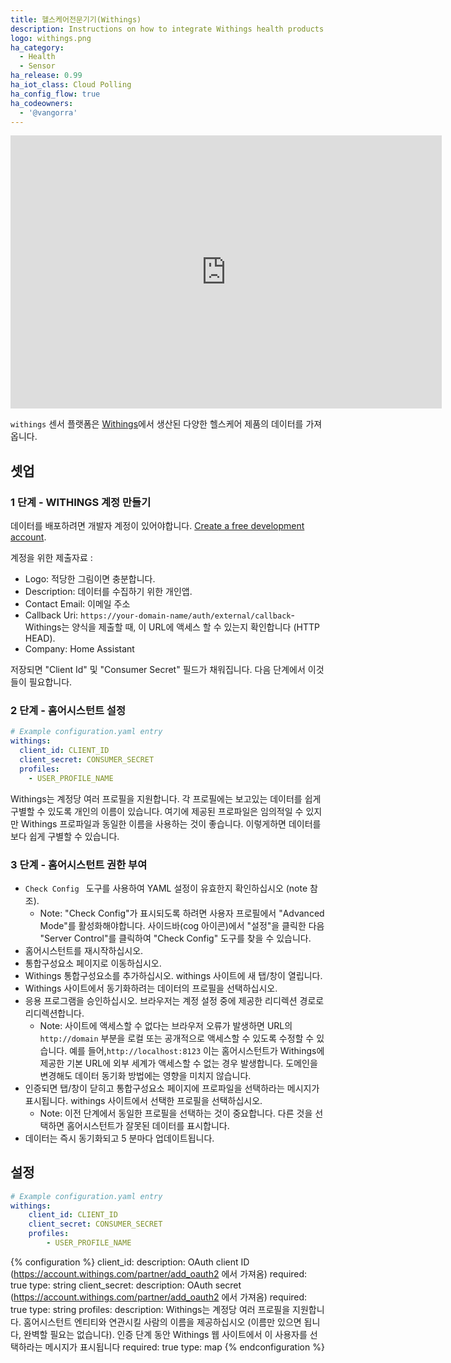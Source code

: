 ```yaml
---
title: 헬스케어전문기기(Withings)
description: Instructions on how to integrate Withings health products within Home Assistant.
logo: withings.png
ha_category:
  - Health
  - Sensor
ha_release: 0.99
ha_iot_class: Cloud Polling
ha_config_flow: true
ha_codeowners:
  - '@vangorra'
---
```


<div class='videoWrapper'>
<iframe width="690" height="437" src="https://www.youtube.com/embed/e5Cem5oahho" frameborder="0" allow="accelerometer; autoplay; encrypted-media; gyroscope; picture-in-picture" allowfullscreen></iframe>
</div>

`withings` 센서 플랫폼은 [Withings](https://www.withings.com)에서 생산된 다양한 헬스케어 제품의 데이터를 가져옵니다.

## 셋업

### 1 단계 - WITHINGS 계정 만들기

데이터를 배포하려면 개발자 계정이 있어야합니다. [Create a free development account](https://account.withings.com/partner/add_oauth2).

계정을 위한 제출자료 : 

- Logo: 적당한 그림이면 충분합니다.
- Description: 데이터를 수집하기 위한 개인앱.
- Contact Email: 이메일 주소
- Callback Uri: `https://your-domain-name/auth/external/callback`- Withings는 양식을 제출할 때, 이 URL에 액세스 할 수 있는지 확인합니다 (HTTP HEAD).
- Company: Home Assistant

저장되면 "Client Id" 및 "Consumer Secret" 필드가 채워집니다. 다음 단계에서 이것들이 필요합니다.

### 2 단계 - 홈어시스턴트 설정

```yaml
# Example configuration.yaml entry
withings:
  client_id: CLIENT_ID
  client_secret: CONSUMER_SECRET
  profiles:
    - USER_PROFILE_NAME
```

Withings는 계정당 여러 프로필을 지원합니다. 각 프로필에는 보고있는 데이터를 쉽게 구별할 수 있도록 개인의 이름이 있습니다. 여기에 제공된 프로파일은 임의적일 수 있지만 Withings 프로파일과 동일한 이름을 사용하는 것이 좋습니다. 이렇게하면 데이터를 보다 쉽게 ​​구별할 수 있습니다.

### 3 단계 - 홈어시스턴트 권한 부여

- `Check Config ` 도구를 사용하여 YAML 설정이 유효한지 확인하십시오 (note 참조).
  - Note: "Check Config"가 표시되도록 하려면 사용자 프로필에서 "Advanced Mode"를 활성화해야합니다. 사이드바(cog 아이콘)에서 "설정"을 클릭한 다음 "Server Control"를 클릭하여 "Check Config" 도구를 찾을 수 있습니다.
- 홈어시스턴트를 재시작하십시오.
- 통합구성요소 페이지로 이동하십시오.
- Withings 통합구성요소를 추가하십시오. withings 사이트에 새 탭/창이 열립니다.
- Withings 사이트에서 동기화하려는 데이터의 프로필을 선택하십시오.
- 응용 프로그램을 승인하십시오. 브라우저는 계정 설정 중에 제공한 리디렉션 경로로 리디렉션합니다.
  - Note: 사이트에 액세스할 수 없다는 브라우저 오류가 발생하면 URL의 `http://domain` 부분을 로컬 또는 공개적으로 액세스할 수 있도록 수정할 수 있습니다. 예를 들어,`http://localhost:8123`
  이는 홈어시스턴트가 Withings에 제공한 기본 URL에 외부 세계가 액세스할 수 없는 경우 발생합니다.
  도메인을 변경해도 데이터 동기화 방법에는 영향을 미치지 않습니다.
- 인증되면 탭/창이 닫히고 통합구성요소 페이지에 프로파일을 선택하라는 메시지가 표시됩니다. withings 사이트에서 선택한 프로필을 선택하십시오.
  - Note: 이전 단계에서 동일한 프로필을 선택하는 것이 중요합니다. 다른 것을 선택하면 홈어시스턴트가 잘못된 데이터를 표시합니다.
- 데이터는 즉시 동기화되고 5 분마다 업데이트됩니다.

## 설정

```yaml
# Example configuration.yaml entry
withings:
    client_id: CLIENT_ID
    client_secret: CONSUMER_SECRET
    profiles:
        - USER_PROFILE_NAME
```
{% configuration %}
client_id:
  description: OAuth client ID (https://account.withings.com/partner/add_oauth2 에서 가져옴)
  required: true
  type: string
client_secret:
  description: OAuth secret (https://account.withings.com/partner/add_oauth2 에서 가져옴)
  required: true
  type: string
profiles:
  description: Withings는 계정당 여러 프로필을 지원합니다. 홈어시스턴트 엔티티와 연관시킬 사람의 이름을 제공하십시오 (이름만 있으면 됩니다, 완벽할 필요는 없습니다). 인증 단계 동안 Withings 웹 사이트에서 이 사용자를 선택하라는 메시지가 표시됩니다
  required: true
  type: map
{% endconfiguration %}
